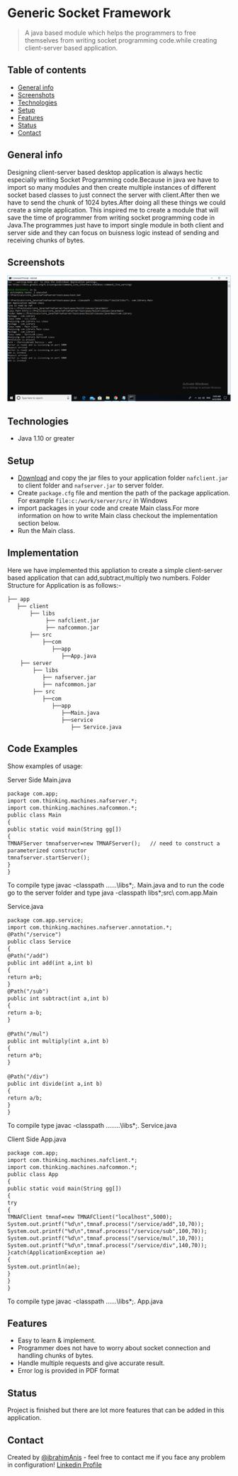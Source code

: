 # Generic Socket Framework
> A java based module which helps the programmers to free themselves from writing socket programming code.while creating client-server based application.

## Table of contents
* [General info](#general-info)
* [Screenshots](#screenshots)
* [Technologies](#technologies)
* [Setup](#setup)
* [Features](#features)
* [Status](#status)
* [Contact](#contact)

## General info
Designing client-server based desktop application is always hectic especially writing Socket Programming code.Because in java we have to import so many modules and then create multiple instances of different socket based classes to just connect the server with client.After then we have to send the chunk of 1024 bytes.After doing all these things we could create a simple application.
This inspired me to create a module that will save the time of programmer from writing socket programming code in Java.The programmes just have to import single module in both client and server side and they can focus on buisness logic instead of sending and receiving chunks of bytes. 
## Screenshots
![Example screenshot](./screenshots/server_side.png)

## Technologies
* Java 1.10 or greater

## Setup 
* [Download](https://drive.google.com/drive/folders/1KPqlA9dvWa4CyF0FPudD9ZtxPzr9OdPk?usp=sharing) and copy the jar files to your application folder
 `nafclient.jar` to client folder  and `nafserver.jar` to server folder.
* Create `package.cfg` file and mention the path of the package application. For example
   `file:c:/work/server/src/` in Windows
* import packages in your code and create Main class.For more information on how to write Main class checkout the implementation section below.
* Run the Main class.

## Implementation
Here we have implemented this appliation to create a simple client-server based application that can add,subtract,multiply two numbers.
Folder Structure for Application is as follows:-

```
├── app
   ├── client
       ├── libs
            ├── nafclient.jar
            ├── nafcommon.jar
       ├── src
           ├──com
              ├──app
                 ├──App.java
    ├── server
        ├── libs
           ├── nafserver.jar
           ├── nafcommon.jar
        ├── src
           ├──com
              ├──app
                 ├──Main.java
                 ├──service
                    ├── Service.java
```


## Code Examples
Show examples of usage:

Server Side Main.java
```
package com.app;
import com.thinking.machines.nafserver.*;
import com.thinking.machines.nafcommon.*;
public class Main
{
public static void main(String gg[])
{
TMNAFServer tmnafserver=new TMNAFServer();   // need to construct a parameterized constructor
tmnafserver.startServer();
}
}
```
To compile type javac -classpath ..\..\..\libs\*;. Main.java
and to run the code go to the server folder and type java -classpath libs\*;src\ com.app.Main


Service.java

```
package com.app.service;
import com.thinking.machines.nafserver.annotation.*;
@Path("/service")
public class Service
{
@Path("/add")
public int add(int a,int b)
{
return a+b;
}
@Path("/sub")
public int subtract(int a,int b)
{
return a-b;
}

@Path("/mul")
public int multiply(int a,int b)
{
return a*b;
}

@Path("/div")
public int divide(int a,int b)
{
return a/b;
}
}
```

To compile type javac -classpath ..\..\..\..\libs\*;. Service.java


Client Side App.java

```
package com.app;
import com.thinking.machines.nafclient.*;
import com.thinking.machines.nafcommon.*;
public class App
{
public static void main(String gg[])
{
try
{
TMNAFClient tmnaf=new TMNAFClient("localhost",5000);
System.out.printf("%d\n",tmnaf.process("/service/add",10,70));
System.out.printf("%d\n",tmnaf.process("/service/sub",100,70));
System.out.printf("%d\n",tmnaf.process("/service/mul",10,70));
System.out.printf("%d\n",tmnaf.process("/service/div",140,70));
}catch(ApplicationException ae)
{
System.out.println(ae);
}
}
}
```
To compile type javac -classpath ..\..\..\libs\*;. App.java



## Features
* Easy to learn & implement.
* Programmer does not have to worry about socket connection and handling chunks of bytes.
* Handle multiple requests and give accurate result.
* Error log is provided in PDF format



## Status
Project is finished but there are lot more features that can be added in this application.

## Contact
Created by [@ibrahimAnis]() - feel free to contact me if you face any problem in configuration!
[Linkedin Profile](https://linkedin.com/in/ibrahimanis)
